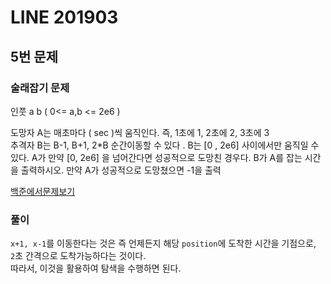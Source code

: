 # LINE 201903 


## 5번 문제   

### 술래잡기 문제
인풋 
a b (  0<= a,b <= 2e6 ) 

도망자 A는 매초마다 ( sec )씩 움직인다. 즉, 1초에 1, 2초에 2, 3초에 3   
추격자 B는 B-1, B+1, 2*B 순간이동할 수 있다 .
B는 [0 , 2e6] 사이에서만 움직일 수 있다. A가 만약 [0, 2e6] 을 넘어간다면 성공적으로 도망친 경우다.
B가 A를 잡는 시간을 출력하시오. 만약 A가 성공적으로 도망쳤으면 -1을 출력

[백준에서문제보기](https://www.acmicpc.net/problem/17071)   

### 풀이 

`x+1, x-1`를 이동한다는 것은 즉 언제든지 해당 `position`에 도착한 시간을 기점으로,   
`2`초 간격으로 도착가능하다는 것이다.  
따라서, 이것을 활용하여 탐색을 수행하면 된다.   


